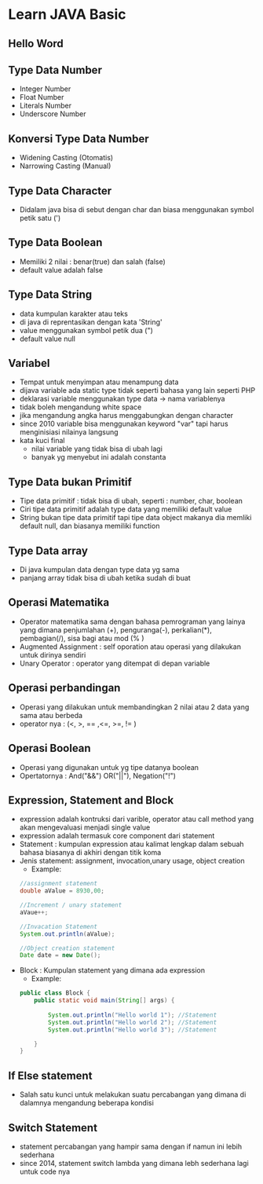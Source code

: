 # Learn JAVA Basic


## Hello Word
## Type Data Number
- Integer Number
- Float Number
- Literals Number
- Underscore Number

## Konversi Type Data Number 
- Widening Casting (Otomatis) 
- Narrowing Casting (Manual)

## Type Data Character
- Didalam java bisa di sebut dengan char dan biasa menggunakan symbol petik satu (')

## Type Data Boolean
- Memiliki 2 nilai : benar(true) dan salah (false)
- default value adalah false

## Type Data String
- data kumpulan karakter atau teks
- di java di reprentasikan dengan kata 'String'
- value menggunakan symbol petik dua (")
- default value null

## Variabel
- Tempat untuk menyimpan atau menampung data
- dijava variable ada static type tidak seperti bahasa yang lain seperti PHP
- deklarasi variable menggunakan type data -> nama variablenya
- tidak boleh mengandung white space
- jika mengandung angka harus menggabungkan dengan character
- since 2010 variable bisa menggunakan keyword "var" tapi harus menginisiasi nilainya langsung
- kata kuci final
    - nilai variable yang tidak bisa di ubah lagi 
    - banyak yg menyebut ini adalah constanta

## Type Data bukan Primitif
- Tipe data primitif : tidak bisa di ubah, seperti : number, char, boolean
- Ciri tipe data primitif adalah type data yang memiliki default value
- String bukan tipe data primitif tapi tipe data object makanya dia memliki default null, dan biasanya memiliki function

## Type Data array
- Di java kumpulan data dengan type data yg sama
- panjang array tidak bisa di ubah ketika sudah di buat

## Operasi Matematika
- Operator matematika sama dengan bahasa pemrograman yang lainya yang dimana penjumlahan (+), penguranga(-), perkalian(*), pembagian(/), sisa bagi atau mod (% )
- Augmented Assignment : self oporation atau operasi yang dilakukan untuk dirinya sendiri
- Unary Operator : operator yang ditempat di depan variable

## Operasi perbandingan
- Operasi yang dilakukan untuk membandingkan 2 nilai atau 2 data yang sama atau berbeda
- operator nya : (<, >, == ,<=, >=, != )

## Operasi Boolean
- Operasi yang digunakan untuk yg tipe datanya boolean
- Opertatornya : And("&&") OR("||"), Negation("!")

## Expression, Statement and Block
- expression adalah kontruksi dari varible, operator atau call method yang akan mengevaluasi menjadi single value
- expression adalah termasuk core component dari statement
- Statement : kumpulan expression atau kalimat lengkap dalam sebuah bahasa biasanya di akhiri dengan titik koma
- Jenis statement: assignment, invocation,unary usage, object creation
    - Example:
    ```java
    //assignment statement
    double aValue = 8930,00;

    //Increment / unary statement
    aVaue++;

    //Invacation Statement
    System.out.println(aValue);

    //Object creation statement
    Date date = new Date();
    
    ```
- Block : Kumpulan statement yang dimana ada expression
    - Example: 
    ```java
    public class Block {
        public static void main(String[] args) {
            
            System.out.println("Hello world 1"); //Statement
            System.out.println("Hello world 2"); //Statement
            System.out.println("Hello world 3"); //Statement

        }
    }
    ```

## If Else statement
- Salah satu kunci untuk melakukan suatu percabangan yang dimana di dalamnya mengandung beberapa kondisi

## Switch Statement
- statement percabangan yang hampir sama dengan if namun ini lebih sederhana
- since 2014, statement switch lambda yang dimana lebh sederhana lagi untuk code nya 
